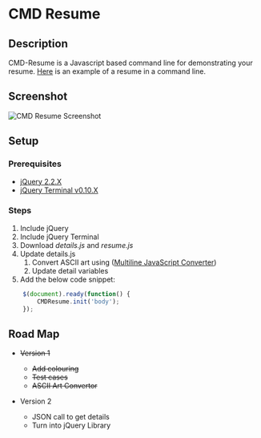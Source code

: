 # CMD Resume
## Description
CMD-Resume is a Javascript based command line for demonstrating your resume. [Here](https://www.brendonbody.com/CMD-Resume/) is an example of a resume in a command line.

## Screenshot
![CMD Resume Screenshot](https://s3-ap-southeast-2.amazonaws.com/bbody-images/github/cmd-resume/cmd-resume.png
 "CMD Resume Screenshot")

## Setup
### Prerequisites
- [jQuery 2.2.X](https://jquery.com/)
- [jQuery Terminal v0.10.X](http://terminal.jcubic.pl/)

### Steps
1. Include jQuery
2. Include jQuery Terminal
3. Download *details.js* and *resume.js*
4. Update details.js
	1. Convert ASCII art using ([Multiline JavaScript Converter](https://www.brendonbody.com/MultilineJavaScriptConverter/))
	2. Update detail variables
5. Add the below code snippet:
```javascript
	$(document).ready(function() {
        CMDResume.init('body');      
    });
```

## Road Map
- ~~Version 1~~
	- ~~Add colouring~~
	- ~~Test cases~~
	- ~~ASCII Art Convertor~~

- Version 2
	- JSON call to get details
	- Turn into jQuery Library
